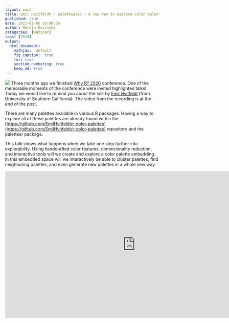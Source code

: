 ```yaml
---
layout: post
title: Emil Hvitfeldt - palette2vec - A new way to explore color paletttes
published: true
date: 2021-01-06 18:00:00
author: Marcin Kosinski
categories: [webinar]
tags: [2020]
output:
  html_document:
    mathjax:  default
    fig_caption:  true
    toc: true
    section_numbering: true
    keep_md: true
---
```


<img src="/foundation/images/fulls/whyr2020/high/emil.jpg" class="fit image"> Three months ago we finished [Why R? 2020](http://2020.whyr.pl/) conference. One of the memorable moments of the conference were invited highlighted talks! Today we would like to remind you about the talk by [Emil Hvitfeldt](https://www.hvitfeldt.me/) (from University of Southern California). The video from the recording is at the end of the post.

There are many palettes available in various R packages. Having a way to explore all of these palettes are already found within the [https://github.com/EmilHvitfeldt/r-color-palettes](https://github.com/EmilHvitfeldt/r-color-palettes) repository and the paletteer package.

This talk shows what happens when we take one step further into explorability. Using handcrafted color features, dimensionality reduction, and interactive tools will we create and explore a color palette embedding. In this embedded space will we interactively be able to cluster palettes, find neighboring palettes, and even generate new palettes in a whole new way.

<iframe width="850" height="480" src="https://www.youtube.com/embed/ebHtp5nhn7w" frameborder="0" allow="accelerometer; autoplay; clipboard-write; encrypted-media; gyroscope; picture-in-picture" allowfullscreen></iframe>



